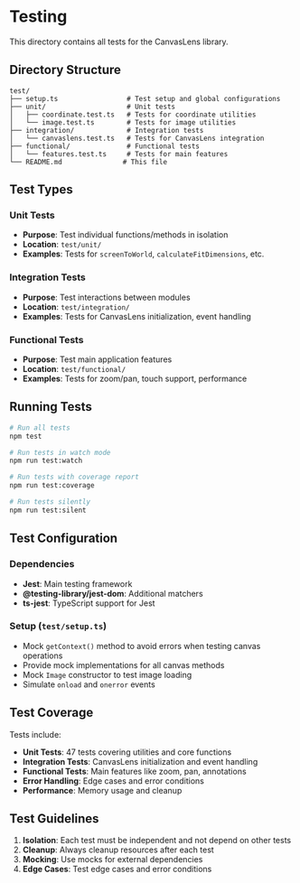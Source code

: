 # Testing

This directory contains all tests for the CanvasLens library.

## Directory Structure

```
test/
├── setup.ts                 # Test setup and global configurations
├── unit/                    # Unit tests
│   ├── coordinate.test.ts   # Tests for coordinate utilities
│   └── image.test.ts        # Tests for image utilities
├── integration/             # Integration tests
│   └── canvaslens.test.ts   # Tests for CanvasLens integration
├── functional/              # Functional tests
│   └── features.test.ts     # Tests for main features
└── README.md               # This file
```

## Test Types

### Unit Tests
- **Purpose**: Test individual functions/methods in isolation
- **Location**: `test/unit/`
- **Examples**: Tests for `screenToWorld`, `calculateFitDimensions`, etc.

### Integration Tests
- **Purpose**: Test interactions between modules
- **Location**: `test/integration/`
- **Examples**: Tests for CanvasLens initialization, event handling

### Functional Tests
- **Purpose**: Test main application features
- **Location**: `test/functional/`
- **Examples**: Tests for zoom/pan, touch support, performance

## Running Tests

```bash
# Run all tests
npm test

# Run tests in watch mode
npm run test:watch

# Run tests with coverage report
npm run test:coverage

# Run tests silently
npm run test:silent
```

## Test Configuration

### Dependencies
- **Jest**: Main testing framework
- **@testing-library/jest-dom**: Additional matchers
- **ts-jest**: TypeScript support for Jest

### Setup (`test/setup.ts`)
- Mock `getContext()` method to avoid errors when testing canvas operations
- Provide mock implementations for all canvas methods
- Mock `Image` constructor to test image loading
- Simulate `onload` and `onerror` events

## Test Coverage

Tests include:
- **Unit Tests**: 47 tests covering utilities and core functions
- **Integration Tests**: CanvasLens initialization and event handling
- **Functional Tests**: Main features like zoom, pan, annotations
- **Error Handling**: Edge cases and error conditions
- **Performance**: Memory usage and cleanup

## Test Guidelines

1. **Isolation**: Each test must be independent and not depend on other tests
2. **Cleanup**: Always cleanup resources after each test
3. **Mocking**: Use mocks for external dependencies
4. **Edge Cases**: Test edge cases and error conditions
